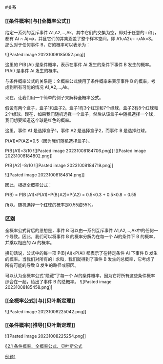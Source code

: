 #关系 


### [[条件概率]]与[[全概率公式]]
给定一系列的互斥事件 A1​,A2​,…,Ak​，其中它们的交集为空，即对于任意的 i 和 j，都有 
Ai ∩ Aj​=∅，并且它们的并集涵盖了整个样本空间，即 A1​∪A2​∪⋯∪Ak​=S。那么对于任何事件 B，它的概率可以表示为： 

![[Pasted image 20231008185052.png]]

这里的 P(B∣Ai​) 是条件概率，表示在事件 Ai​ 发生的条件下事件 B 发生的概率。P(Ai​) 是事件 Ai​ 发生的概率。

与条件概率公式的关系是：全概率公式使用了条件概率来表示事件 B 的概率，考虑到所有可能的情况 A1​,A2​,…,Ak​。

现在，让我们用一个简单的例子来解释全概率公式。

假设有两个盒子，盒子1和盒子2。盒子1有3个红球和7个绿球，盒子2有8个红球和2个绿球。现在，如果我们随机选择一个盒子，然后从该盒子中随机选择一个球，我们想要知道这个球是红色的概率。

这里，事件 A1​ 是选择盒子1，事件 A2​ 是选择盒子2，而事件 B 是选择红球。

P(A1​)=P(A2​)=0.5（因为我们随机选择盒子）。

P(B∣A1​)=3/10 
![[Pasted image 20231008184706.png]]
![[Pasted image 20231008184802.png]]

P(B∣A2​)=8/10​
![[Pasted image 20231008184719.png]]

![[Pasted image 20231008184814.png]]


因此，根据全概率公式： 

P(B) = P(B∣A1​)×P(A1​)+P(B∣A2​)×P(A2​)  =  0.5×0.3 + 0.5×0.8  ​=  0.55

所以，随机选择一个红球的概率是0.55或55%。



### 区别

全概率公式背后的思想是，事件 B 可以由一系列互斥事件 A1​,A2​,…,Ak​ 中的任何一个导致。因此，我们可以将事件 B 的概率分解为在每一个 Ai​ 的条件下 B 的概率，并乘以相应的 Ai​ 的概率。

换句话说，公式中的每一项 P(B∣Ai​)×P(Ai​) 都表示了在特定条件 Ai​ 下事件 B 发生的概率。当我们对所有的 i 求和，我们就得到了事件 B 发生的总概率，它考虑了所有可能的导致 B 发生的路径或原因。

可以认为全概率公式“隐藏”了每一个 Ai​ 的条件概率，因为它将所有这些条件概率综合在一起，给出了事件 B 的总概率。
![[Pasted image 20231008185458.png]]










### [[全概率公式]]与[[贝叶斯定理]]
![[Pasted image 20231008225042.png]]







### [[条件概率]]推导[[贝叶斯定理]]
![[Pasted image 20231008225254.png]]






[§2.1 条件概率、全概率公式、贝叶斯公式](https://zhuanlan.zhihu.com/p/128080156)

[例题1](https://blog.csdn.net/u014453898/article/details/83857927)


